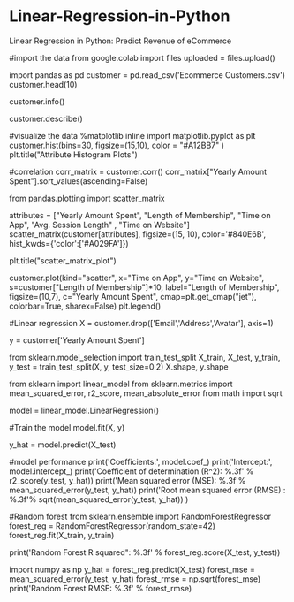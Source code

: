 # Linear-Regression-in-Python
Linear Regression in Python: Predict Revenue of eCommerce

#import the data
from google.colab import files
uploaded = files.upload()

import pandas as pd 
customer = pd.read_csv('Ecommerce Customers.csv') 
customer.head(10)

customer.info()

customer.describe()

#visualize the data
%matplotlib inline
import matplotlib.pyplot as plt
customer.hist(bins=30, figsize=(15,10), color = "#A12BB7" )
plt.title("Attribute Histogram Plots")

#correlation
corr_matrix = customer.corr()
corr_matrix["Yearly Amount Spent"].sort_values(ascending=False)

from pandas.plotting import scatter_matrix

attributes = ["Yearly Amount Spent", "Length of Membership", "Time on App",
              "Avg. Session Length" , "Time on Website"]
scatter_matrix(customer[attributes], figsize=(15, 10), color='#840E6B', hist_kwds={'color':['#A029FA']})

plt.title("scatter_matrix_plot")

customer.plot(kind="scatter", x="Time on App", y="Time on Website",
    s=customer["Length of Membership"]*10, label="Length of Membership", figsize=(10,7),
    c="Yearly Amount Spent", cmap=plt.get_cmap("jet"), colorbar=True,
    sharex=False)
plt.legend()


#Linear regression
X = customer.drop(['Email','Address','Avatar'], axis=1)

y = customer['Yearly Amount Spent']

from sklearn.model_selection import train_test_split
X_train, X_test, y_train, y_test = train_test_split(X, y, test_size=0.2)
X.shape, y.shape

from sklearn  import linear_model 
from sklearn.metrics import mean_squared_error, r2_score, mean_absolute_error
from math import sqrt

model = linear_model.LinearRegression()

#Train the model
model.fit(X, y)

y_hat = model.predict(X_test)

#model performance
print('Coefficients:', model.coef_)
print('Intercept:', model.intercept_)
print('Coefficient of determination (R^2): %.3f' % r2_score(y_test, y_hat))
print('Mean squared error (MSE): %.3f'% mean_squared_error(y_test, y_hat))
print('Root mean squared error (RMSE) : %.3f'% sqrt(mean_squared_error(y_test, y_hat)) )

#Random forest
from sklearn.ensemble import RandomForestRegressor
forest_reg = RandomForestRegressor(random_state=42)
forest_reg.fit(X_train, y_train)

print('Random Forest R squared": %.3f' % forest_reg.score(X_test, y_test))

import numpy as np
y_hat = forest_reg.predict(X_test)
forest_mse = mean_squared_error(y_test, y_hat)
forest_rmse = np.sqrt(forest_mse)
print('Random Forest RMSE: %.3f' % forest_rmse)



